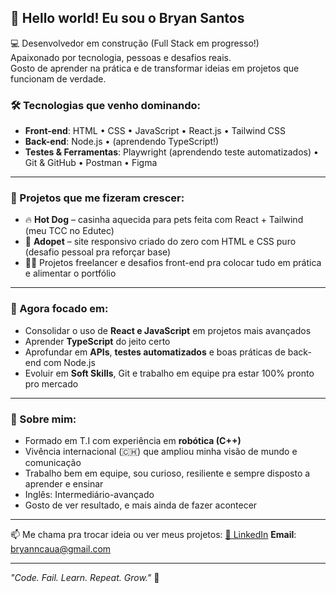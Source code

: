 ## 👋 Hello world! Eu sou o Bryan Santos

💻 Desenvolvedor em construção (Full Stack em progresso!)  
Apaixonado por tecnologia, pessoas e desafios reais.  
Gosto de aprender na prática e de transformar ideias em projetos que funcionam de verdade.

### 🛠️ Tecnologias que venho dominando:
- **Front-end**: HTML • CSS • JavaScript • React.js • Tailwind CSS  
- **Back-end**: Node.js • (aprendendo TypeScript!)  
- **Testes & Ferramentas**: Playwright (aprendendo teste automatizados) • Git & GitHub • Postman • Figma

---

### 🚀 Projetos que me fizeram crescer:
- 🔥 **Hot Dog** – casinha aquecida para pets feita com React + Tailwind (meu TCC no Edutec)
- 🐾 **Adopet** – site responsivo criado do zero com HTML e CSS puro (desafio pessoal pra reforçar base)
- 👨‍💻 Projetos freelancer e desafios front-end pra colocar tudo em prática e alimentar o portfólio

---

### 🎯 Agora focado em:
- Consolidar o uso de **React e JavaScript** em projetos mais avançados  
- Aprender **TypeScript** do jeito certo  
- Aprofundar em **APIs**, **testes automatizados** e boas práticas de back-end com Node.js  
- Evoluir em **Soft Skills**, Git e trabalho em equipe pra estar 100% pronto pro mercado

---

### 👀 Sobre mim:
- Formado em T.I com experiência em **robótica (C++)**  
- Vivência internacional (🇨🇭) que ampliou minha visão de mundo e comunicação  
- Trabalho bem em equipe, sou curioso, resiliente e sempre disposto a aprender e ensinar  
- Inglês: Intermediário-avançado  
- Gosto de ver resultado, e mais ainda de fazer acontecer

---

📫 Me chama pra trocar ideia ou ver meus projetos:
[🔗 LinkedIn]([https://www.linkedin.com/in/bryancaua](https://www.linkedin.com/in/bryan-cau%C3%A3-arruda-santos-3aa5772ba/))  
**Email**: [bryanncaua@gmail.com](mailto:bryanncaua@gmail.com)


---

_"Code. Fail. Learn. Repeat. Grow."_ 🚀  
